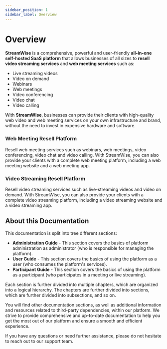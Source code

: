 ```yaml
---
sidebar_position: 1
sidebar_label: Overview
---
```


# Overview

**StreamWise** is a comprehensive, powerful and user-friendly **all-in-one self-hosted SaaS platform** that allows businesses of all sizes to **resell video streaming services** and **web meeting services** such as:

- Live streaming videos
- Video on demand
- Webinars
- Web meetings
- Video conferencing
- Video chat
- Video calling

With **StreamWise**, businesses can provide their clients with high-quality web video and web meeting services on your own infrastructure and brand, without the need to invest in expensive hardware and software. 

### Web Meeting Resell Platform

Resell web meeting services such as webinars, web meetings, video conferencing, video chat and video calling. With StreamWise, you can also provide your clients with a complete web meeting platform, including a web meeting website and a web meeting app.

### Video Streaming Resell Platform

Resell video streaming services such as live-streaming videos and video on demand. With StreamWise, you can also provide your clients with a complete video streaming platform, including a video streaming website and a video streaming app.

## About this Documentation

This documentation is split into tree different sections:

- **Administration Guide** - This section covers the basics of platform administration as administrator (who is responsible for managing the platform).
- **User Guide** - This section covers the basics of using the platform as a user (who consumes the platform's services).
- **Participant Guide** - This section covers the basics of using the platform as a participant (who participates in a meeting or live streaming).

Each section is further divided into multiple chapters, which are organized into a logical hierarchy. The chapters are further divided into sections, which are further divided into subsections, and so on.

You will find other documentation sections, as well as additional information and resources related to third-party dependencies, within our platform. We strive to provide comprehensive and up-to-date documentation to help you get the most out of our platform and ensure a smooth and efficient experience. 

If you have any questions or need further assistance, please do not hesitate to reach out to our support team.

